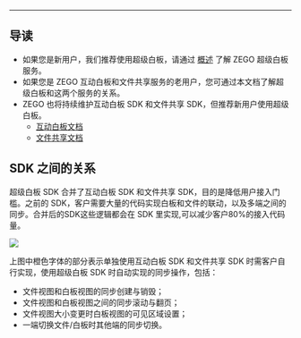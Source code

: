 <Title>超级白板和互动白板和文件共享是什么关系？</Title>


---
## 导读

- 如果您是新用户，我们推荐使用超级白板，请通过 [概述](/super-board-ios/product-desc/overview) 了解 ZEGO 超级白板服务。
- 如果您是 ZEGO 互动白板和文件共享服务的老用户，您可通过本文档了解超级白板和这两个服务的关系。
- ZEGO 也将持续维护互动白板 SDK 和文件共享 SDK，但推荐新用户使用超级白板。
    - [互动白板文档](https://doc-zh.zego.im/article/4395)
    - [文件共享文档](https://doc-zh.zego.im/article/4400)

## SDK 之间的关系

超级白板 SDK 合并了互动白板 SDK 和文件共享 SDK，目的是降低用户接入门槛。之前的 SDK，客户需要大量的代码实现白板和文件的联动，以及多端之间的同步。合并后的SDK这些逻辑都会在 SDK 里实现,可以减少客户80%的接入代码量。

<Frame width="512" height="auto" caption=""><Frame width="512" height="auto" caption=""><img src="https://doc-media.zego.im/sdk-doc/Pics/WhiteboardView/superboard_sync.png" /></Frame></Frame>

上图中橙色字体的部分表示单独使用互动白板 SDK 和文件共享 SDK 时需客户自行实现，使用超级白板 SDK 时自动实现的同步操作，包括：

- 文件视图和白板视图的同步创建与销毁；
- 文件视图和白板视图之间的同步滚动与翻页；
- 文件视图大小变更时白板视图的可见区域设置；
- 一端切换文件/白板时其他端的同步切换。
